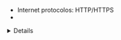 - Internet
	protocolos: HTTP/HTTPS
- <article>
<aside>
<details>
<figcaption>
<figure>
<footer>
<header>
<main>
<mark>
<nav>
<section>
<summary>
<time>
imgages
links (anchors)
forms
iframes
video
audio